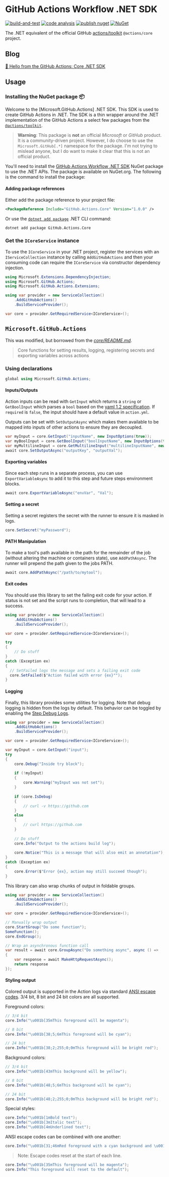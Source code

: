 # GitHub Actions Workflow .NET SDK

[![build-and-test](https://github.com/IEvangelist/dotnet-github-actions-sdk/actions/workflows/build-and-test.yml/badge.svg)](https://github.com/IEvangelist/dotnet-github-actions-sdk/actions/workflows/build-and-test.yml)
[![code analysis](https://github.com/IEvangelist/dotnet-github-actions-sdk/actions/workflows/codeql-analysis.yml/badge.svg)](https://github.com/IEvangelist/dotnet-github-actions-sdk/actions/workflows/codeql-analysis.yml)
[![publish nuget](https://github.com/IEvangelist/dotnet-github-actions-sdk/actions/workflows/publish-nuget.yml/badge.svg)](https://github.com/IEvangelist/dotnet-github-actions-sdk/actions/workflows/publish-nuget.yml)
[![NuGet](https://img.shields.io/nuget/v/GitHub.Actions.Core.svg?style=flat)](https://www.nuget.org/packages/GitHub.Actions.Core)

The .NET equivalent of the official GitHub [actions/toolkit](https://github.com/actions/toolkit) `@actions/core` project.

## Blog

[🔗 Hello from the GitHub Actions: Core .NET SDK](https://davidpine.net/blog/github-actions-sdk)

## Usage

### Installing the NuGet package 📦

Welcome to the [Microsoft.GitHub.Actions] .NET SDK. This SDK is used to create GitHub Actions in .NET. The SDK is a thin wrapper around the .NET implementation of the GitHub Actions a select few packages from the [`@actions/toolkit`](https://github.com/actions/toolkit).

> **Warning**:
> This package is **not** an official _Microsoft_ or _GitHub_ product. It is a community-driven project. However, I do choose to use the `Microsoft.GitHub[.*]` namespace for the package. I'm not trying to mislead anyone, but I do want to make it clear that this is not an official product.

You'll need to install the [GitHub Actions Workflow .NET SDK](https://www.nuget.org/packages/GitHub.Actions.Core) NuGet package to use the .NET APIs. The package is available on NuGet.org. The following is the command to install the package:

#### Adding package references

Either add the package reference to your project file:

```xml
<PackageReference Include="GitHub.Actions.Core" Version="1.0.0" />
```

Or use the [`dotnet add package`](https://learn.microsoft.com/dotnet/core/tools/dotnet-add-package) .NET CLI command:

```bash
dotnet add package GitHub.Actions.Core
```

### Get the `ICoreService` instance

To use the `ICoreService` in your .NET project, register the services with an `IServiceCollection` instance by calling `AddGitHubActions` and then your consuming code can require the `ICoreService` via constructor dependency injection.

```csharp
using Microsoft.Extensions.DependencyInjection;
using Microsoft.GitHub.Actions;
using Microsoft.GitHub.Actions.Extensions;

using var provider = new ServiceCollection()
    .AddGitHubActions()
    .BuildServiceProvider();

var core = provider.GetRequiredService<ICoreService>();
```

## `Microsoft.GitHub.Actions`

This was modified, but borrowed from the [_core/README.md_](https://github.com/actions/toolkit/blob/main/packages/core/README.md).

> Core functions for setting results, logging, registering secrets and exporting variables across actions

### Using declarations

```csharp
global using Microsoft.GitHub.Actions;
```

#### Inputs/Outputs

Action inputs can be read with `GetInput` which returns a `string` or `GetBoolInput` which parses a `bool` based on the [yaml 1.2 specification](https://yaml.org/spec/1.2/spec.html#id2804923). If `required` is `false`, the input should have a default value in `action.yml`.

Outputs can be set with `SetOutputAsync` which makes them available to be mapped into inputs of other actions to ensure they are decoupled.

```csharp
var myInput = core.GetInput("inputName", new InputOptions(true));
var myBoolInput = core.GetBoolInput("boolInputName", new InputOptions(true));
var myMultilineInput = core.GetMultilineInput("multilineInputName", new InputOptions(true));
await core.SetOutputAsync("outputKey", "outputVal");
```

#### Exporting variables

Since each step runs in a separate process, you can use `ExportVariableAsync` to add it to this step and future steps environment blocks.

```csharp
await core.ExportVariableAsync("envVar", "Val");
```

#### Setting a secret

Setting a secret registers the secret with the runner to ensure it is masked in logs.

```csharp
core.SetSecret("myPassword");
```

#### PATH Manipulation

To make a tool's path available in the path for the remainder of the job (without altering the machine or containers state), use `AddPathAsync`.  The runner will prepend the path given to the jobs PATH.

```csharp
await core.AddPathAsync("/path/to/mytool");
```

#### Exit codes

You should use this library to set the failing exit code for your action.  If status is not set and the script runs to completion, that will lead to a success.

```csharp
using var provider = new ServiceCollection()
    .AddGitHubActions()
    .BuildServiceProvider();

var core = provider.GetRequiredService<ICoreService>();

try 
{
    // Do stuff
}
catch (Exception ex)
{
  // SetFailed logs the message and sets a failing exit code
  core.SetFailed($"Action failed with error {ex}"");
}
```

#### Logging

Finally, this library provides some utilities for logging. Note that debug logging is hidden from the logs by default. This behavior can be toggled by enabling the [Step Debug Logs](../../docs/action-debugging.md#step-debug-logs).

```csharp
using var provider = new ServiceCollection()
    .AddGitHubActions()
    .BuildServiceProvider();

var core = provider.GetRequiredService<ICoreService>();

var myInput = core.GetInput("input");
try
{
    core.Debug("Inside try block");
    
    if (!myInput)
    {
        core.Warning("myInput was not set");
    }
    
    if (core.IsDebug)
    {
        // curl -v https://github.com
    }
    else
    {
        // curl https://github.com
    }
    
    // Do stuff
    core.Info("Output to the actions build log");
    
    core.Notice("This is a message that will also emit an annotation");
}
catch (Exception ex)
{
    core.Error($"Error {ex}, action may still succeed though");
}
```

This library can also wrap chunks of output in foldable groups.

```csharp
using var provider = new ServiceCollection()
    .AddGitHubActions()
    .BuildServiceProvider();

var core = provider.GetRequiredService<ICoreService>();

// Manually wrap output
core.StartGroup("Do some function");
SomeFunction();
core.EndGroup();

// Wrap an asynchronous function call
var result = await core.GroupAsync("Do something async", async () =>
{
    var response = await MakeHttpRequestAsync();
    return response
});
```

#### Styling output

Colored output is supported in the Action logs via standard [ANSI escape codes](https://en.wikipedia.org/wiki/ANSI_escape_code). 3/4 bit, 8 bit and 24 bit colors are all supported.

Foreground colors:

```csharp
// 3/4 bit
core.Info("\u001b[35mThis foreground will be magenta");

// 8 bit
core.Info("\u001b[38;5;6mThis foreground will be cyan");

// 24 bit
core.Info("\u001b[38;2;255;0;0mThis foreground will be bright red");
```

Background colors:

```csharp
// 3/4 bit
core.Info("\u001b[43mThis background will be yellow");

// 8 bit
core.Info("\u001b[48;5;6mThis background will be cyan");

// 24 bit
core.Info("\u001b[48;2;255;0;0mThis background will be bright red");
```

Special styles:

```csharp
core.Info("\u001b[1mBold text");
core.Info("\u001b[3mItalic text");
core.Info("\u001b[4mUnderlined text");
```

ANSI escape codes can be combined with one another:

```csharp
core.Info("\u001b[31;46mRed foreground with a cyan background and \u001b[1mbold text at the end");
```

> Note: Escape codes reset at the start of each line.

```csharp
core.Info("\u001b[35mThis foreground will be magenta");
core.Info("This foreground will reset to the default");
```
